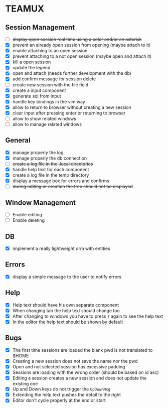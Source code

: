 # TEAMUX

## Session Management

- [ ] ~~display open session real time using a color and/or an asterisk~~
- [x] prevent an already open session from opening (maybe attach to it)
- [x] enable attaching to an open session
- [x] prevent attaching to a not open session (maybe open and attach it)
- [x] kill a open session
- [x] update the legend
- [x] open and attach (needs further development with the db)
- [x] add confirm message for session delete
- [ ] ~~create new session with the file field~~
- [x] create a input component
- [x] generate sql from input
- [x] handle key bindings in the vim way
- [x] allow to return to browser without creating a new session
- [x] clear input after pressing enter or returning to browser
- [ ] allow to show related windows
- [ ] allow to manage related windows

## General

- [x] manage properly the log
- [x] manage properly the db connection
- [ ] ~~create a log file in the .local directories~~
- [x] handle help text for each component
- [x] create a log file in the temp directory
- [x] display a message box for errors and confirms
- [ ] ~~during editing or creation the tree should not be displayed~~

## Window Management

- [ ] Enable editing
- [ ] Enable deleting

## DB

- [x] implement a really lightweight orm with entities

## Errors

- [x] display a simple message to the user to notify errors

## Help

- [x] Help text should have his own separate component
- [x] When changing tab the help text should change too
- [x] After changing to windows you have to press `?` again to see the help text
- [x] In the editor the help text should be shown by default

## Bugs

- [x] The first time sessions are loaded the blank pwd is not translated to $HOME
- [x] Creating a new session does not save the name nor the pwd
- [x] Open and not selected session has excessive padding
- [x] Sessions are loading with the wrong order (should be based on id asc)
- [x] Editing a session creates a new session and does not update the existing one
- [x] Up and Down keys do not trigger the `UpDownMsg`
- [x] Extending the help text pushes the detail to the right
- [x] Editor don't cycle properly at the end or start
